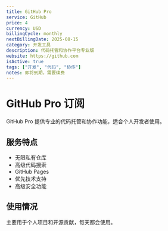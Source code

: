 ```yaml
---
title: GitHub Pro
service: GitHub
price: 4
currency: USD
billingCycle: monthly
nextBillingDate: 2025-08-15
category: 开发工具
description: 代码托管和协作平台专业版
website: https://github.com
isActive: true
tags: ["开发", "代码", "协作"]
notes: 即将到期，需要续费
---
```


# GitHub Pro 订阅

GitHub Pro 提供专业的代码托管和协作功能，适合个人开发者使用。

## 服务特点
- 无限私有仓库
- 高级代码搜索
- GitHub Pages
- 优先技术支持
- 高级安全功能

## 使用情况
主要用于个人项目和开源贡献，每天都会使用。
